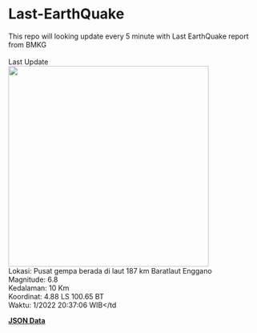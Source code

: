 # Last-EarthQuake
This repo will looking update every 5 minute with Last EarthQuake report from BMKG
<br>
<br>
Last Update
<br>
<img src="https://ews.bmkg.go.id/TEWS/data/20221118203706.mmi.jpg" width="400"/>
<br>
Lokasi: Pusat gempa berada di laut 187 km Baratlaut Enggano <br>
Magnitude: 6.8 <br>
Kedalaman: 10 Km <br>
Koordinat: 4.88 LS 100.65 BT <br>
Waktu: 1/2022 20:37:06 WIB</td <br>

<a href="./data/data.json">**JSON Data**</a>
